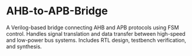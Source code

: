 # AHB-to-APB-Bridge
A Verilog-based bridge connecting AHB and APB protocols using FSM control. Handles signal translation and data transfer between high-speed and low-power bus systems. Includes RTL design, testbench verification, and synthesis.
